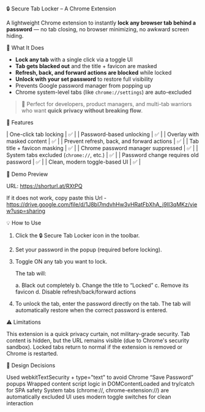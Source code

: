 🔒 Secure Tab Locker – A Chrome Extension

A lightweight Chrome extension to instantly **lock any browser tab behind a password** — no tab closing, no browser minimizing, no awkward screen hiding.

🚀 What It Does

- **Lock any tab** with a single click via a toggle UI
- **Tab gets blacked out** and the title + favicon are masked
- **Refresh, back, and forward actions are blocked** while locked
- **Unlock with your set password** to restore full visibility
- Prevents Google password manager from popping up
- Chrome system-level tabs (like `chrome://settings`) are auto-excluded

> 🧠 Perfect for developers, product managers, and multi-tab warriors who want **quick privacy without breaking flow**.


🔧 Features

| One-click tab locking                        | ✅      |
| Password-based unlocking                     | ✅      |
| Overlay with masked content                  | ✅      |
| Prevent refresh, back, and forward actions   | ✅      |
| Tab title + favicon masking                  | ✅      |
| Chrome password manager suppressed           | ✅      |
| System tabs excluded (`chrome://`, etc.)     | ✅      |
| Password change requires old password        | ✅      |
| Clean, modern toggle-based UI                | ✅      |

📸 Demo Preview

URL: https://shorturl.at/RXtPQ

If it does not work, copy paste this Url - https://drive.google.com/file/d/1J8bI7mdvhHw3vHRatFbXhA_j9II3qMKz/view?usp=sharing


💡 How to Use

1. Click the 🔒 Secure Tab Locker icon in the toolbar.
2. Set your password in the popup (required before locking).
3. Toggle ON any tab you want to lock.

    The tab will:

    a. Black out completely
    b. Change the title to “Locked”
    c. Remove its favicon
    d. Disable refresh/back/forward actions

4. To unlock the tab, enter the password directly on the tab. The tab will automatically restore when the correct password is entered.

⚠️ Limitations

This extension is a quick privacy curtain, not military-grade security.
Tab content is hidden, but the URL remains visible (due to Chrome's security sandbox).
Locked tabs return to normal if the extension is removed or Chrome is restarted.

🧠 Design Decisions

Used webkitTextSecurity + type="text" to avoid Chrome “Save Password” popups
Wrapped content script logic in DOMContentLoaded and try/catch for SPA safety
System tabs (chrome://, chrome-extension://) are automatically excluded
UI uses modern toggle switches for clean interaction

